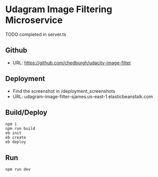 # Udagram Image Filtering Microservice

TODO completed in server.ts

## Github

* URL: https://github.com/chedburgh/udacity-image-filter

## Deployment

* Find the screenshot in /deployment_screenshots
* URL: udagram-image-filter-sjames.us-east-1.elasticbeanstalk.com

## Build/Deploy

```
npm i
npm run build
eb init
eb create
eb deploy
```

## Run

```
npm run dev
```